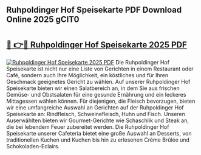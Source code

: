 ## Ruhpoldinger Hof Speisekarte PDF Download Online 2025 gClT0

# <h2><a href="http://gcb56m0.nevu.top/?p=Ruhpoldinger+Hof+Speisekarte">🔗 👉🔴 Ruhpoldinger Hof Speisekarte 2025 PDF</a></h2>

[![Ruhpoldinger Hof Speisekarte 2025 PDF](https://i.imgur.com/dBaPXMq.png)](http://gcb56m0.nevu.top/?p=Ruhpoldinger+Hof+Speisekarte)
Die Ruhpoldinger Hof Speisekarte ist nicht nur eine Liste von Gerichten in einem Restaurant oder Café, sondern auch Ihre Möglichkeit, ein köstliches und für Ihren Geschmack geeignetes Gericht zu wählen. Auf unserer Ruhpoldinger Hof Speisekarte bieten wir einen Salatbereich an, in dem Sie aus frischen Gemüse- und Obstsalaten für eine gesunde Ernährung und ein leckeres Mittagessen wählen können. Für diejenigen, die Fleisch bevorzugen, bieten wir eine umfangreiche Auswahl an Gerichten auf der Ruhpoldinger Hof Speisekarte an: Rindfleisch, Schweinefleisch, Huhn und Fisch. Unseren Auserwählten bieten wir Gourmet-Gerichte wie Schaschlik und Steak an, die bei lebendem Feuer zubereitet werden. Die Ruhpoldinger Hof Speisekarte unserer Cafeteria bietet eine große Auswahl an Desserts, von traditionellen Kuchen und Kuchen bis hin zu erlesenen Crème Brûlée und Schokoladen-Eclairs.

